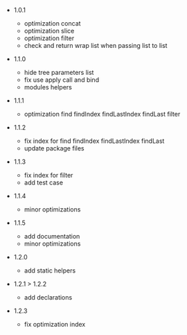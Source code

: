 - 1.0.1
    - optimization concat
    - optimization slice
    - optimization filter
    - check and return wrap list when passing list to list

- 1.1.0
    - hide tree parameters list
    - fix use apply call and bind
    - modules helpers

- 1.1.1
    - optimization find findIndex findLastIndex findLast filter

- 1.1.2
    - fix index for find findIndex findLastIndex findLast
    - update package files

- 1.1.3
    - fix index for filter
    - add test case

- 1.1.4
    - minor optimizations

- 1.1.5
    - add documentation
    - minor optimizations

- 1.2.0
    - add static helpers

- 1.2.1 > 1.2.2
    - add declarations

- 1.2.3
    - fix optimization index
